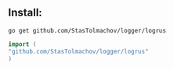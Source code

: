 ## Install:


```shell
go get github.com/StasTolmachov/logger/logrus
```

```go
import (
"github.com/StasTolmachov/logger/logrus"
)
```
